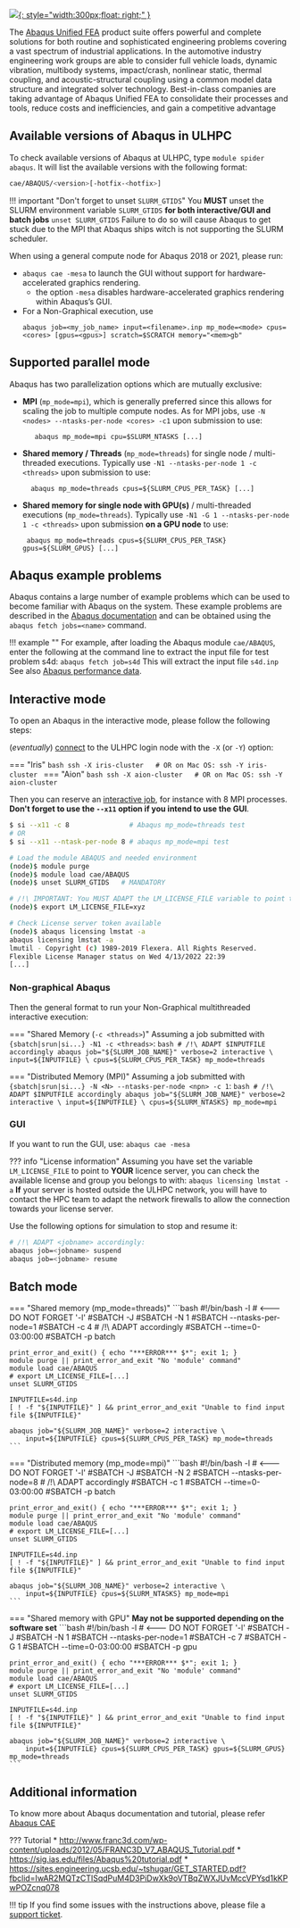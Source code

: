 [![](https://images.g2crowd.com/uploads/product/image/large_detail/large_detail_d05e3566f966e83e3ef9753e3aed4086/abaqus.png){: style="width:300px;float: right;" }](https://www.3ds.com/products-services/simulia/products/abaqus/abaquscae/)

The [Abaqus Unified FEA](https://www.3ds.com/products-services/simulia/products/abaqus/abaquscae/)
product suite offers powerful and complete solutions
for both routine and sophisticated engineering problems covering a vast
spectrum of industrial applications. In the automotive industry engineering
work groups are able to consider full vehicle loads, dynamic vibration,
multibody systems, impact/crash, nonlinear static, thermal coupling, and
acoustic-structural coupling using a common model data structure and integrated
solver technology. Best-in-class companies are taking advantage of
Abaqus Unified FEA to consolidate their processes and tools,
reduce costs and inefficiencies, and gain a competitive advantage

## Available versions of Abaqus in ULHPC

To check available versions of Abaqus at ULHPC, type `module spider abaqus`.
It will list the available versions with the following format:
```bash
cae/ABAQUS/<version>[-hotfix-<hotfix>]
```

!!! important "Don't forget to unset `SLURM_GTIDS`"
    You **MUST** unset the SLURM environment variable `SLURM_GTIDS` **for both interactive/GUI and batch jobs**
    ```
    unset SLURM_GTIDS
    ```
    Failure to do so will cause Abaqus to get stuck due to the MPI that Abaqus ships witch is not supporting the SLURM scheduler.

When using a general compute node for Abaqus 2018 or 2021, please run:

* `abaqus cae -mesa` to launch the GUI without support for hardware-accelerated graphics rendering.
    - the option `-mesa` disables hardware-accelerated graphics rendering within Abaqus’s GUI.
* For a Non-Graphical execution, use
  ```
  abaqus job=<my_job_name> input=<filename>.inp mp_mode=<mode> cpus=<cores> [gpus=<gpus>] scratch=$SCRATCH memory="<mem>gb"
  ```


## Supported parallel mode

Abaqus has two parallelization options which are mutually exclusive:

* __MPI__ (`mp_mode=mpi`), which is generally preferred since this allows for scaling the job to multiple compute nodes. As for MPI jobs, use `-N <nodes> --ntasks-per-node <cores> -c1` upon submission to use:

         abaqus mp_mode=mpi cpu=$SLURM_NTASKS [...]

* __Shared memory / Threads__ (`mp_mode=threads`) for single node / multi-threaded executions. Typically use `-N1 --ntasks-per-node 1 -c <threads>` upon submission to use:

        abaqus mp_mode=threads cpus=${SLURM_CPUS_PER_TASK} [...]

*  __Shared memory for single node with GPU(s)__ / multi-threaded executions (`mp_mode=threads`).  Typically use `-N1 -G 1 --ntasks-per-node 1 -c <threads>` upon submission **on a GPU node** to use:

        abaqus mp_mode=threads cpus=${SLURM_CPUS_PER_TASK} gpus=${SLURM_GPUS} [...]


## Abaqus example problems

Abaqus contains a large number of example problems which can be used to become familiar with Abaqus on the system. These example problems are described in the [Abaqus documentation](https://abaqus-docs.mit.edu/2017/English/SIMACAEEXCRefMap/simaexc-c-fetchproc.htm) and can be obtained using the `abaqus fetch jobs=<name>` command.

!!! example ""
    For example, after loading the Abaqus module `cae/ABAQUS`, enter the following at the command line to extract the input file for test problem s4d:
    ```
    abaqus fetch job=s4d
    ```
    This will extract the input file `s4d.inp`
    See also [Abaqus performance data](https://www.3ds.com/support/hardware-and-software/simulia-system-information/abaqus-69/performance-data/).


## Interactive mode
To open an Abaqus in the interactive mode, please follow the following steps:

(_eventually_) [connect](../../connect/access.md) to the ULHPC login node with the `-X` (or `-Y`) option:

=== "Iris"
    ```bash
    ssh -X iris-cluster   # OR on Mac OS: ssh -Y iris-cluster
    ```
=== "Aion"
    ```bash
    ssh -X aion-cluster   # OR on Mac OS: ssh -Y aion-cluster
    ```

Then you can reserve an [interactive job](../../jobs/interactive.md), for instance with 8 MPI processes. **Don't forget to use the `--x11` option if you intend to use the GUI**.

```bash
$ si --x11 -c 8               # Abaqus mp_mode=threads test
# OR
$ si --x11 --ntask-per-node 8 # abaqus mp_mode=mpi test

# Load the module ABAQUS and needed environment
(node)$ module purge
(node)$ module load cae/ABAQUS
(node)$ unset SLURM_GTIDS   # MANDATORY

# /!\ IMPORTANT: You MUST ADAPT the LM_LICENSE_FILE variable to point to YOUR licence server!!!
(node)$ export LM_LICENSE_FILE=xyz

# Check License server token available
(node)$ abaqus licensing lmstat -a
abaqus licensing lmstat -a
lmutil - Copyright (c) 1989-2019 Flexera. All Rights Reserved.
Flexible License Manager status on Wed 4/13/2022 22:39
[...]
```

### Non-graphical Abaqus

Then the general format to run your Non-Graphical multithreaded interactive execution:

=== "Shared Memory (`-c <threads>`)"
    Assuming a job submitted with `{sbatch|srun|si...} -N1 -c <threads>`:
    ```bash
    # /!\ ADAPT $INPUTFILE accordingly
    abaqus job="${SLURM_JOB_NAME}" verbose=2 interactive \
        input=${INPUTFILE} \
        cpus=${SLURM_CPUS_PER_TASK} mp_mode=threads
    ```

=== "Distributed Memory (MPI)"
    Assuming a job submitted with `{sbatch|srun|si...} -N <N> --ntasks-per-node <npn> -c 1`:
    ```bash
    # /!\ ADAPT $INPUTFILE accordingly
    abaqus job="${SLURM_JOB_NAME}" verbose=2 interactive \
        input=${INPUTFILE} \
        cpus=${SLURM_NTASKS} mp_mode=mpi
    ```

### GUI

If you want to run the GUI, use: `abaqus cae -mesa`

??? info "License information"
    Assuming you have set the variable `LM_LICENSE_FILE` to point to **YOUR** licence server, you can
    check the available license and group you belongs to with:
    ```
    abaqus licensing lmstat -a
    ```
    **If**  your server is hosted outside the ULHPC network, you will have to contact the HPC team to adapt the network firewalls to allow the connection towards your license server.

Use the following options for simulation to stop and resume it:
```bash
# /!\ ADAPT <jobname> accordingly:
abaqus job=<jobname> suspend
abaqus job=<jobname> resume
```

## Batch mode

=== "Shared memory (mp_mode=threads)"
    ```bash
    #!/bin/bash -l                # <--- DO NOT FORGET '-l'
    #SBATCH -J <jobname>
    #SBATCH -N 1
    #SBATCH --ntasks-per-node=1
    #SBATCH -c 4                  # /!\ ADAPT accordingly
    #SBATCH --time=0-03:00:00
    #SBATCH -p batch

    print_error_and_exit() { echo "***ERROR*** $*"; exit 1; }
    module purge || print_error_and_exit "No 'module' command"
    module load cae/ABAQUS
    # export LM_LICENSE_FILE=[...]
    unset SLURM_GTIDS

    INPUTFILE=s4d.inp
    [ ! -f "${INPUTFILE}" ] && print_error_and_exit "Unable to find input file ${INPUTFILE}"

    abaqus job="${SLURM_JOB_NAME}" verbose=2 interactive \
        input=${INPUTFILE} cpus=${SLURM_CPUS_PER_TASK} mp_mode=threads
    ```

=== "Distributed memory (mp_mode=mpi)"
    ```bash
    #!/bin/bash -l                # <--- DO NOT FORGET '-l'
    #SBATCH -J <jobname>
    #SBATCH -N 2
    #SBATCH --ntasks-per-node=8  # /!\ ADAPT accordingly
    #SBATCH -c 1
    #SBATCH --time=0-03:00:00
    #SBATCH -p batch

    print_error_and_exit() { echo "***ERROR*** $*"; exit 1; }
    module purge || print_error_and_exit "No 'module' command"
    module load cae/ABAQUS
    # export LM_LICENSE_FILE=[...]
    unset SLURM_GTIDS

    INPUTFILE=s4d.inp
    [ ! -f "${INPUTFILE}" ] && print_error_and_exit "Unable to find input file ${INPUTFILE}"

    abaqus job="${SLURM_JOB_NAME}" verbose=2 interactive \
        input=${INPUTFILE} cpus=${SLURM_NTASKS} mp_mode=mpi
    ```

=== "Shared memory with GPU"
    **May not be supported depending on the software set**
    ```bash
    #!/bin/bash -l                # <--- DO NOT FORGET '-l'
    #SBATCH -J <jobname>
    #SBATCH -N 1
    #SBATCH --ntasks-per-node=1
    #SBATCH -c 7
    #SBATCH -G 1
    #SBATCH --time=0-03:00:00
    #SBATCH -p gpu

    print_error_and_exit() { echo "***ERROR*** $*"; exit 1; }
    module purge || print_error_and_exit "No 'module' command"
    module load cae/ABAQUS
    # export LM_LICENSE_FILE=[...]
    unset SLURM_GTIDS

    INPUTFILE=s4d.inp
    [ ! -f "${INPUTFILE}" ] && print_error_and_exit "Unable to find input file ${INPUTFILE}"

    abaqus job="${SLURM_JOB_NAME}" verbose=2 interactive \
        input=${INPUTFILE} cpus=${SLURM_CPUS_PER_TASK} gpus=${SLURM_GPUS} mp_mode=threads
    ```



## Additional information
To know more about Abaqus documentation and tutorial,
please refer [Abaqus CAE](http://130.149.89.49:2080/v6.11/pdf_books/CAE.pdf)

??? Tutorial
     * http://www.franc3d.com/wp-content/uploads/2012/05/FRANC3D_V7_ABAQUS_Tutorial.pdf
     * https://sig.ias.edu/files/Abaqus%20tutorial.pdf
     * https://sites.engineering.ucsb.edu/~tshugar/GET_STARTED.pdf?fbclid=IwAR2MQTzCTISqdPuM4D3PiDwXk9oVTBqZWXJUvMccVPYsd1kKPwPOZcnq078


!!! tip
    If you find some issues with the instructions above,
    please file a [support ticket](https://hpc.uni.lu/support).
